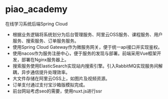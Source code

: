 # piao_academy
在线学习系统后端Spring Cloud

* 根据业务逻辑将系统划分为后台管理服务、阿里云OSS服务、课程服务、用户服务、搜索服务、订单服务服务。
* 使用Spring Cloud Gateway作为微服务网关，便于统一api接口并实现鉴权。
* 使用nacos作为服务注册中心，便于服务的发现与部署。前端采用Vue框架开发，部署在Nginx服务器上。
* 搜索服务使用ElasticSearch实现站内搜索引擎。引入RabbitMQ实现服务间解耦，异步通信提升处理效率。
* 大文件存储在阿里云OSS上，如图片及视频资源。
* 订单支付通过支付宝沙箱版模拟完成。
* 前台网站考虑seo的需要，使用nuxt.js进行ssr
